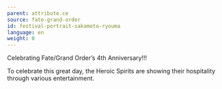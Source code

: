 ```yaml
---
parent: attribute.ce
source: fate-grand-order
id: festival-portrait-sakamoto-ryouma
language: en
weight: 0
---
```


Celebrating Fate/Grand Order’s 4th Anniversary!!!

To celebrate this great day, the Heroic Spirits are showing their hospitality through various entertainment.
